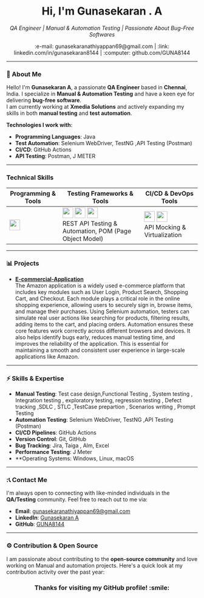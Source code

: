 <h1 align="center">Hi, I'm Gunasekaran . A </h1>
<p align="center">
  <em>QA Engineer | Manual & Automation Testing  | Passionate About Bug-Free Softwares</em>
</p>

<p align="center">
  <a href="mailto:your-email@example.com" style="text-decoration:none;">:e-mail: gunasekaranathiyappan69@gmail.com</a> |
  <a href="https://linkedin.com/in/gunasekaran8144" target="_blank" style="text-decoration:none;">:link: linkedin.com/in/gunasekaran8144</a> |
  <a href="https://github.com/GUNA8144" target="_blank" style="text-decoration:none;">:computer: github.com/GUNA8144</a>
</p>

---

### :bust_in_silhouette: About Me

Hello! I'm **Gunasekaran A**, a passionate **QA Engineer** based in **Chennai**, India. I specialize in **Manual & Automation Testing** and have a keen eye for delivering **bug-free software**.  
I am currently working at **Xmedia Solutions** and actively expanding my skills in both **manual testing** and **test automation**.

**Technologies I work with**:
- **Programming Languages**: Java
- **Test Automation**: Selenium WebDriver, TestNG ,API Testing (Postman)
- **CI/CD**:  GitHub Actions
- **API Testing**: Postman, J METER

---

### Technical Skills

| Programming & Tools                                          | Testing Frameworks & Tools                                                                                                  | CI/CD & DevOps Tools                                             |
|-------------------------------------------------------------|-----------------------------------------------------------------------------------------------------------------------------|------------------------------------------------------------------|
| <img src="https://img.shields.io/badge/Java-FF6F61?style=flat-square&logo=java&logoColor=white" height="28"/>          | <img src="https://img.shields.io/badge/Selenium-3C873A?style=flat-square&logo=selenium&logoColor=white" height="28"/> <img src="https://img.shields.io/badge/TestNG-017C75?style=flat-square&logo=testng&logoColor=white" height="28"/> <img src="https://img.shields.io/badge/Postman-FB6E00?style=flat-square&logo=postman&logoColor=white" height="28"/> <br/>REST API Testing & Automation, POM (Page Object Model) | <img src="https://img.shields.io/badge/GitHub_Actions-2081E2?style=flat-square&logo=githubactions&logoColor=white" height="28"/> <img src="https://img.shields.io/badge/Jenkins-D24939?style=flat-square&logo=jenkins&logoColor=white" height="28"/> <br/>API Mocking & Virtualization                            |


---

### :bar_chart:  Projects

- **[E-commercial-Application](https://github.com/GUNA8144/Amazon-Ecommerce-Automation-Scripts)**  
 The Amazon application is a widely used e-commerce platform that includes key modules such as User Login, Product Search, Shopping Cart, and Checkout.
Each module plays a critical role in the online shopping experience, allowing users to securely sign in, browse items, and manage their purchases.
Using Selenium automation, testers can simulate real user actions like searching for products, filtering results, adding items to the cart, and placing orders.
Automation ensures these core features work correctly across different browsers and devices.
It also helps identify bugs early, reduces manual testing time, and improves the reliability of the application.
This is essential for maintaining a smooth and consistent user experience in large-scale applications like Amazon.

---

### :zap: Skills & Expertise

- **Manual Testing**: Test case design,Functional Testing , System testing , Integration testing , exploratory testing, regression testing , Defect tracking ,SDLC , STLC ,TestCase prepartion , Scenarios writing , Prompt Testing
- **Automation Testing**: Selenium WebDriver, TestNG ,API Testing (Postman)
- **CI/CD Pipelines**:  GitHub Actions
- **Version Control**: Git, GitHub
- **Bug Tracking**: Jira, Taiga , Alm, Excel
- **Performance Testing**: J Meter
- **Operating Systems: Windows, Linux, macOS
---

### :📞 Contact Me

I'm always open to connecting with like-minded individuals in the **QA/Testing** community. Feel free to reach out to me via:

- **Email**: [gunasekaranathiyappan69@gmail.com](mailto:gunasekaranathiyappan69@gmail.com)
- **LinkedIn**: [Gunasekaran A](https://linkedin.com/in/gunasekaran8144)
- **GitHub**: [GUNA8144](https://github.com/GUNA8144)

---

### :gear: Contribution & Open Source

I am passionate about contributing to the **open-source community** and love working on Manual and  automation projects. Here's a quick look at my contribution activity over the past year:




<h3 align="center">Thanks for visiting my GitHub profile! :smile:</h3>
